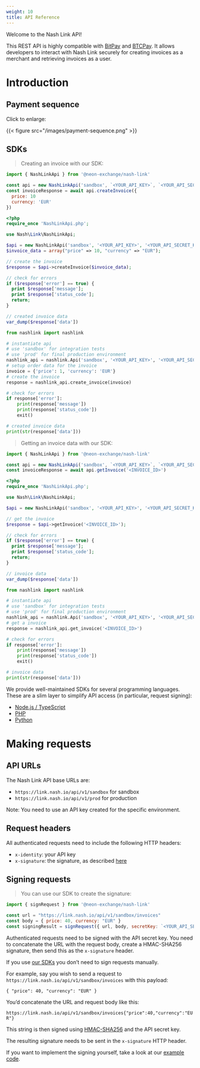```yaml
---
weight: 10
title: API Reference
---
```


Welcome to the Nash Link API!

This REST API is highly compatible with <a href="https://bitpay.com/api" target="_blank">BitPay</a> and <a href="https://btcpayserver.org/" target="_blank">BTCPay</a>. It allows developers to interact with Nash Link securely for creating invoices as a merchant and retrieving invoices as a user.

# Introduction

## Payment sequence

Click to enlarge:

{{< figure src="/images/payment-sequence.png" >}}


## SDKs

> Creating an invoice with our SDK:

```javascript
import { NashLinkApi } from '@neon-exchange/nash-link'

const api = new NashLinkApi('sandbox', `<YOUR_API_KEY>`, `<YOUR_API_SECRET_KEY>`)
const invoiceResponse = await api.createInvoice({
  price: 10
  currency: 'EUR'
})
```

```php
<?php
require_once 'NashLinkApi.php';

use Nash\Link\NashLinkApi;

$api = new NashLinkApi('sandbox', '<YOUR_API_KEY>', '<YOUR_API_SECRET_KEY>');
$invoice_data = array("price" => 10, "currency" => "EUR");

// create the invoice
$response = $api->createInvoice($invoice_data);

// check for errors
if ($response['error'] == true) {
  print $response['message'];
  print $response['status_code'];
  return;
}

// created invoice data
var_dump($response['data'])
```

```python
from nashlink import nashlink

# instantiate api
# use 'sandbox' for integration tests
# use 'prod' for final production environment
nashlink_api = nashlink.Api('sandbox', '<YOUR_API_KEY>', '<YOUR_API_SECRET_KEY>')
# setup order data for the invoice
invoice = {'price': 1, 'currency': 'EUR'}
# create the invoice
response = nashlink_api.create_invoice(invoice)

# check for errors
if response['error']:
    print(response['message'])
    print(response['status_code'])
    exit()

# created invoice data
print(str(response['data']))
```

> Getting an invoice data with our SDK:

```javascript
import { NashLinkApi } from '@neon-exchange/nash-link'

const api = new NashLinkApi('sandbox', `<YOUR_API_KEY>`, `<YOUR_API_SECRET_KEY>`)
const invoiceResponse = await api.getInvoice('<INVOICE_ID>')
```

```php
<?php
require_once 'NashLinkApi.php';

use Nash\Link\NashLinkApi;

$api = new NashLinkApi('sandbox', '<YOUR_API_KEY>', '<YOUR_API_SECRET_KEY>');

// get the invoice
$response = $api->getInvoice('<INVOICE_ID>');

// check for errors
if ($response['error'] == true) {
  print $response['message'];
  print $response['status_code'];
  return;
}

// invoice data
var_dump($response['data'])
```

```python
from nashlink import nashlink

# instantiate api
# use 'sandbox' for integration tests
# use 'prod' for final production environment
nashlink_api = nashlink.Api('sandbox', '<YOUR_API_KEY>', '<YOUR_API_SECRET_KEY>')
# get a invoice
response = nashlink_api.get_invoice('<INVOICE_ID>')

# check for errors
if response['error']:
    print(response['message'])
    print(response['status_code'])
    exit()

# invoice data
print(str(response['data']))
```

We provide well-maintained SDKs for several programming languages. These are a slim layer to simplify API access (in particular, request signing):

* <a href="https://github.com/nash-io/nashlink-plugins-and-sdks/tree/main/sdk-node-typescript" target="_blank">Node.js / TypeScript</a>
* <a href="https://github.com/nash-io/nashlink-plugins-and-sdks/tree/main/sdk-php" target="_blank">PHP</a>
* <a href="https://github.com/nash-io/nashlink-plugins-and-sdks/tree/main/sdk-python" target="_blank">Python</a>

# Making requests

## API URLs

The Nash Link API base URLs are:

* `https://link.nash.io/api/v1/sandbox` for sandbox
* `https://link.nash.io/api/v1/prod` for production

Note: You need to use an API key created for the specific environment.

## Request headers

All authenticated requests need to include the following HTTP headers:

* `x-identity`: your API key
* `x-signature`: the signature, as described <a href="#signing-requests">here</a>

## Signing requests

> You can use our SDK to create the signature:

```javascript
import { signRequest } from '@neon-exchange/nash-link'

const url = "https://link.nash.io/api/v1/sandbox/invoices"
const body = { price: 40, currency: "EUR" }
const signingResult = signRequest({ url, body, secretKey: `<YOUR_API_SECRET_KEY>` })
```

Authenticated requests need to be signed with the API secret key. You need to concatenate the URL with the request body, create a HMAC-SHA256 signature, then send this as the `x-signature` header.

<aside class="notice">If you use <a href="#sdks">our SDKs</a> you don’t need to sign requests manually.</aside>

For example, say you wish to send a request to `https://link.nash.io/api/v1/sandbox/invoices` with this payload:

`
{
    "price": 40,
    "currency": "EUR"
}
`

You’d concatenate the URL and request body like this:

`https://link.nash.io/api/v1/sandbox/invoices{"price":40,"currency":"EUR"}`

This string is then signed using <a href="https://en.wikipedia.org/wiki/HMAC" target="_blank">HMAC-SHA256</a> and the API secret key.

The resulting signature needs to be sent in the `x-signature` HTTP header.

If you want to implement the signing yourself, take a look at our [example code](#sdks).

